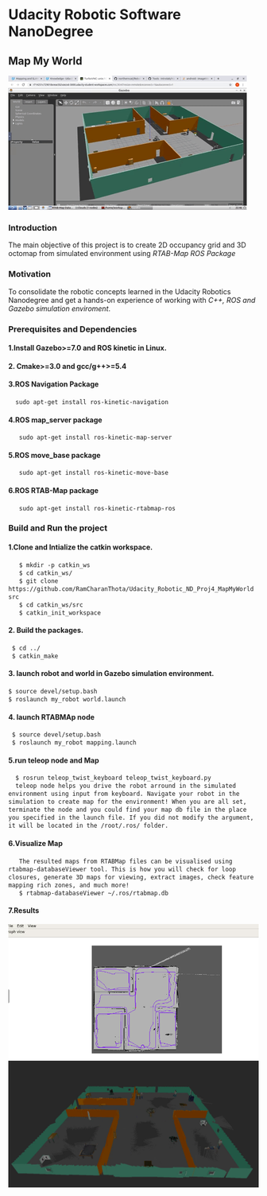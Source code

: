 # Udacity Robotic Software NanoDegree
## Map My World

![](Map_My_world.gif)

### Introduction
The main objective of this project is to create 2D occupancy grid and 3D octomap from simulated environment using _RTAB-Map ROS Package_

### Motivation
To consolidate the robotic concepts learned in the Udacity Robotics Nanodegree and get a hands-on experience of working with _C++, ROS and Gazebo simulation enviroment_.
 
      
### Prerequisites and Dependencies

#### 1.Install Gazebo>=7.0 and ROS kinetic in Linux.

#### 2. Cmake>=3.0 and gcc/g++>=5.4

#### 3.ROS Navigation Package
      sudo apt-get install ros-kinetic-navigation
       
#### 4.ROS map_server package  
       sudo apt-get install ros-kinetic-map-server 
#### 5.ROS move_base package
       sudo apt-get install ros-kinetic-move-base
#### 6.ROS RTAB-Map  package
       sudo apt-get install ros-kinetic-rtabmap-ros
                

### Build and Run the project

#### 1.Clone and Intialize the catkin workspace.
    
    
       $ mkdir -p catkin_ws
       $ cd catkin_ws/
       $ git clone https://github.com/RamCharanThota/Udacity_Robotic_ND_Proj4_MapMyWorld src
       $ cd catkin_ws/src
       $ catkin_init_workspace 
    
#### 2. Build the packages.
     
     
     $ cd ../
     $ catkin_make
     
     
#### 3. launch robot and world in Gazebo simulation environment.
    
    
    $ source devel/setup.bash
    $ roslaunch my_robot world.launch 
    
#### 4. launch RTABMAp node
     
     
     $ source devel/setup.bash
     $ roslaunch my_robot mapping.launch
     
     
#### 5.run teleop node and Map
      $ rosrun teleop_twist_keyboard teleop_twist_keyboard.py
      teleop node helps you drive the robot arround in the simulated environment using input from keyboard. Navigate your robot in the simulation to create map for the environment! When you are all set, terminate the node and you could find your map db file in the place you specified in the launch file. If you did not modify the argument, it will be located in the /root/.ros/ folder.

#### 6.Visualize Map     
       The resulted maps from RTABMap files can be visualised using rtabmap-databaseViewer tool. This is how you will check for loop closures, generate 3D maps for viewing, extract images, check feature mapping rich zones, and much more! 
       $ rtabmap-databaseViewer ~/.ros/rtabmap.db
#### 7.Results 
   ![plot](./2d_path_graph.png)   
   ![plot](./3D_SLAM.png)    



